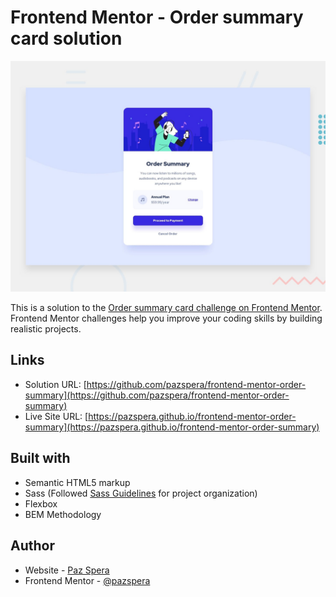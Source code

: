 # Frontend Mentor - Order summary card solution

![Design preview for the Order summary card component component coding challenge](./design/desktop-preview.jpg)

This is a solution to the [Order summary card challenge on Frontend Mentor](https://www.frontendmentor.io/challenges/order-summary-component-QlPmajDUj). Frontend Mentor challenges help you improve your coding skills by building realistic projects. 

## Links

- Solution URL: [https://github.com/pazspera/frontend-mentor-order-summary](https://github.com/pazspera/frontend-mentor-order-summary)
- Live Site URL: [https://pazspera.github.io/frontend-mentor-order-summary](https://pazspera.github.io/frontend-mentor-order-summary)

## Built with

- Semantic HTML5 markup
- Sass (Followed [Sass Guidelines](https://sass-guidelin.es/) for project organization)
- Flexbox
- BEM Methodology

## Author

- Website - [Paz Spera](https://github.com/pazspera)
- Frontend Mentor - [@pazspera](https://www.frontendmentor.io/profile/pazspera)